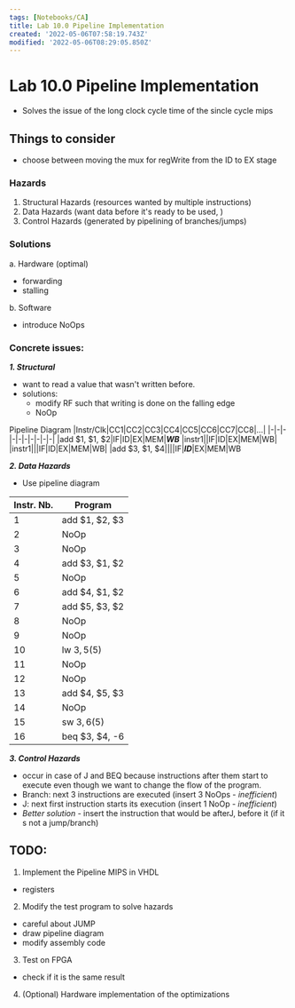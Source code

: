 ```yaml
---
tags: [Notebooks/CA]
title: Lab 10.0 Pipeline Implementation
created: '2022-05-06T07:58:19.743Z'
modified: '2022-05-06T08:29:05.850Z'
---
```


# Lab 10.0 Pipeline Implementation

- Solves the issue of the long clock cycle time of the sincle cycle mips

## Things to consider
- choose between moving the mux for regWrite from the ID to EX stage

### Hazards
1. Structural Hazards (resources wanted by multiple instructions)
2. Data Hazards (want data before it's ready to be used, )
3. Control Hazards (generated by pipelining of branches/jumps)

### Solutions
a. Hardware (optimal)
- forwarding
- stalling

b. Software
- introduce NoOps

### Concrete issues:
***1. Structural***
- want to read a value that wasn't written before.
- solutions:
  - modify RF such that writing is done on the falling edge
  - NoOp

Pipeline Diagram
|Instr/Clk|CC1|CC2|CC3|CC4|CC5|CC6|CC7|CC8|...|
|-|-|-|-|-|-|-|-|-|-|
|add $1, $1, $2|IF|ID|EX|MEM|***WB***
|instr1||IF|ID|EX|MEM|WB|
|instr1|||IF|ID|EX|MEM|WB|
|add $3, $1, $4||||IF|***ID***|EX|MEM|WB

***2. Data Hazards***
- Use pipeline diagram

|Instr. Nb.|Program|
|-|-|
1|add $1, $2, $3
2|NoOp
3|NoOp
4|add $3, $1, $2
5|NoOp
6|add $4, $1, $2
7|add $5, $3, $2
8|NoOp
9|NoOp
10|lw $3, 5($5)
11|NoOp
12|NoOp
13|add $4, $5, $3
14|NoOp
15|sw $3, 6($5)
16|beq $3, $4, -6

***3. Control Hazards***
- occur in case of J and BEQ because instructions after them start to execute even though we want to change the flow of the program.
- Branch: next 3 instructions are executed (insert 3 NoOps - *inefficient*)
- J: next first instruction starts its execution (insert 1 NoOp - *inefficient*)
- *Better solution* - insert the instruction that would be afterJ, before it (if it s not a jump/branch)

## TODO:

1. Implement the Pipeline MIPS in VHDL
- registers
2. Modify the test program to solve hazards
- careful about JUMP
- draw pipeline diagram
- modify assembly code

3. Test on FPGA
- check if it is the same result

4. (Optional) Hardware implementation of the optimizations


